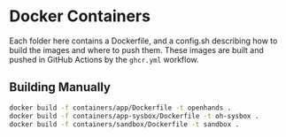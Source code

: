 # Docker Containers

Each folder here contains a Dockerfile, and a config.sh describing how to build
the images and where to push them. These images are built and pushed in GitHub Actions
by the `ghcr.yml` workflow.

## Building Manually

```bash
docker build -f containers/app/Dockerfile -t openhands .
docker build -f containers/app-sysbox/Dockerfile -t oh-sysbox .
docker build -f containers/sandbox/Dockerfile -t sandbox .
```
